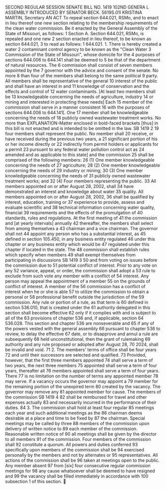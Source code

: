 SECOND REGULAR SESSION
SENATE BILL NO. 1419
102ND GENERA L ASSEMBLY
INTRODUCED BY SENATOR BECK.
5619S.01I KRISTINA MARTIN, Secretary
AN ACT
To repeal section 644.021, RSMo, and to enact in lieu thereof one new section relating to the
membership requirements of the clean water commission.
Be it enacted by the General Assembly of the State of Missouri, as follows:
1 Section A. Section 644.021, RSMo, is repealed and one new
2 section enacted in lieu thereof, to be known as section 644.021,
3 to read as follows:
1 644.021. 1. There is hereby created a water
2 contaminant control agency to be known as the "Clean Water
3 Commission of the State of Missouri", whose domicile for the
4 purposes of sections 644.006 to 644.141 shall be deemed to
5 be that of the department of natural resources. The
6 commission shall consist of seven members appointed by the
7 governor with the advice and consent of the senate. No more
8 than four of the members shall belong to the same political
9 party. All members shall be representative of the general
10 interest of the public and shall have an interest in and
11 knowledge of conservation and the effects and control of
12 water contaminants. [At least two members shall be
13 knowledgeable concerning the needs of agriculture, industry
14 or mining and interested in protecting these needs] Each
15 member of the commission shall serve in a manner consistent
16 with the purposes of sections 644.006 to 644.141[. One
17 member shall be knowledgeable concerning the needs of
18 publicly owned wastewater treatment works. No more than
EXPLANATION-Matter enclosed in bold-faced brackets [thus] in this bill is not enacted
and is intended to be omitted in the law.
SB 1419 2
19 four members shall represent the public. No member shall
20 receive, or have received during the previous two years, a
21 significant portion of his or her income directly or
22 indirectly from permit holders or applicants for a permit
23 pursuant to any federal water pollution control act as
24 amended and as applicable to this state] and the commission
25 shall be comprised of the following members:
26 (1) One member knowledgeable concerning the needs of
27 agriculture;
28 (2) One member knowledgeable concerning the needs of
29 industry or mining;
30 (3) One member knowledgeable concerning the needs of
31 publicly owned wastewater treatment works; and
32 (4) Four members representing the public.
33 All members appointed on or after August 28, 2002, shall
34 have demonstrated an interest and knowledge about water
35 quality. All members appointed on or after August 28, 2002,
36 shall be qualified by interest, education, training or
37 experience to provide, assess and evaluate scientific and
38 technical information concerning water quality, financial
39 requirements and the effects of the promulgation of
40 standards, rules and regulations. At the first meeting of
41 the commission and [at yearly intervals] annually
42 thereafter, the members shall select from among themselves a
43 chairman and a vice chairman. The governor shall not
44 appoint any person who has a substantial interest, as
45 defined in section 105.450, in any business entity regulated
46 under this chapter or any business entity which would be
47 regulated under this chapter if located in the state. The
48 commission shall establish rules which specify when members
49 shall exempt themselves from participating in discussions
SB 1419 3
50 and from voting on issues before the commission due to
51 potential conflict of interest. Prior to any vote on any
52 variance, appeal, or order, the commission shall adopt a
53 rule to exclude from such vote any member with a conflict of
54 interest. Any person may appeal the appointment of a member
55 on the grounds of conflict of interest. A member of the
56 commission has a conflict of interest when he or she is able
57 to utilize the commission to obtain a personal or
58 professional benefit outside the jurisdiction of the
59 commission. Any rule or portion of a rule, as that term is
60 defined in section 536.010, that is created under the
61 authority delegated in this section shall become effective
62 only if it complies with and is subject to all of the
63 provisions of chapter 536 and, if applicable, section
64 536.028. This section and chapter 536 are nonseverable and
65 if any of the powers vested with the general assembly
66 pursuant to chapter 536 to review, to delay the effective
67 date, or to disapprove and annul a rule are subsequently
68 held unconstitutional, then the grant of rulemaking
69 authority and any rule proposed or adopted after August 28,
70 2024, shall be invalid and void.
71 2. The members' terms of office shall be four years
72 and until their successors are selected and qualified.
73 Provided, however, that the first three members appointed
74 shall serve a term of two years, the next three members
75 appointed shall serve a term of four years, thereafter all
76 members appointed shall serve a term of four years. There
77 is no limitation on the number of terms any appointed member
78 may serve. If a vacancy occurs the governor may appoint a
79 member for the remaining portion of the unexpired term
80 created by the vacancy. The governor may remove any
81 appointed member for cause. The members of the commission
SB 1419 4
82 shall be reimbursed for travel and other expenses actually
83 and necessarily incurred in the performance of their duties.
84 3. The commission shall hold at least four regular
85 meetings each year and such additional meetings as the
86 chairman deems desirable at a place and time to be fixed by
87 the chairman. Special meetings may be called by three
88 members of the commission upon delivery of written notice to
89 each member of the commission. Reasonable written notice of
90 all meetings shall be given by the director to all members
91 of the commission. Four members of the commission shall
92 constitute a quorum. All powers and duties conferred
93 specifically upon members of the commission shall be
94 exercised personally by the members and not by alternates or
95 representatives. All actions of the commission shall be
96 taken at meetings open to the public. Any member absent
97 from [six] four consecutive regular commission meetings for
98 any cause whatsoever shall be deemed to have resigned and
99 the vacancy shall be filled immediately in accordance with
100 subsection 1 of this section.
